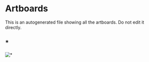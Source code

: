 # Artboards

This is an autogenerated file showing all the artboards. Do not edit it directly.

## *

![*](./.exportedArtboards/git-sketch-test/*)

